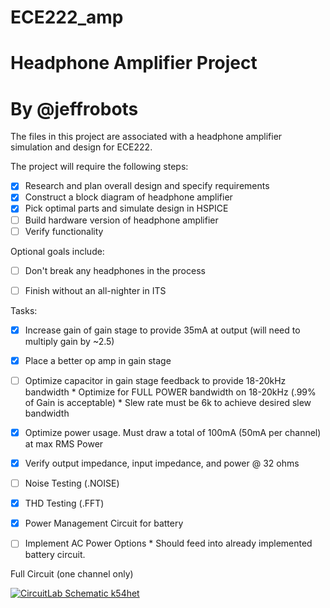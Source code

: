 # ECE222_amp
# Headphone Amplifier Project
# By @jeffrobots 

The files in this project are associated with a headphone amplifier simulation and design for ECE222. 

The project will require the following steps:
- [x] Research and plan overall design and specify requirements
- [x] Construct a block diagram of headphone amplifier
- [x] Pick optimal parts and simulate design in HSPICE
- [ ] Build hardware version of headphone amplifier
- [ ] Verify functionality

Optional goals include: 
- [ ] Don't break any headphones in the process
- [ ] Finish without an all-nighter in ITS


Tasks:
- [x] Increase gain of gain stage to provide 35mA at output (will need to multiply gain by ~2.5)
- [x] Place a better op amp in gain stage
- [ ] Optimize capacitor in gain stage feedback to provide 18-20kHz bandwidth
      * Optimize for FULL POWER bandwidth on 18-20kHz (.99% of Gain is acceptable)
      * Slew rate must be 6k to achieve desired slew bandwidth 
- [x] Optimize power usage. Must draw a total of 100mA (50mA per channel) at max RMS Power
- [x] Verify output impedance, input impedance, and power @ 32 ohms
- [ ] Noise Testing (.NOISE)
- [x] THD Testing (.FFT)
- [x] Power Management Circuit for battery
- [ ] Implement AC Power Options
      * Should feed into already implemented battery circuit. 




Full Circuit (one channel only)

[![CircuitLab Schematic k54het](https://www.circuitlab.com/circuit/k54het/screenshot/540x405/)](https://www.circuitlab.com/circuit/k54het/headphoneamp/)

